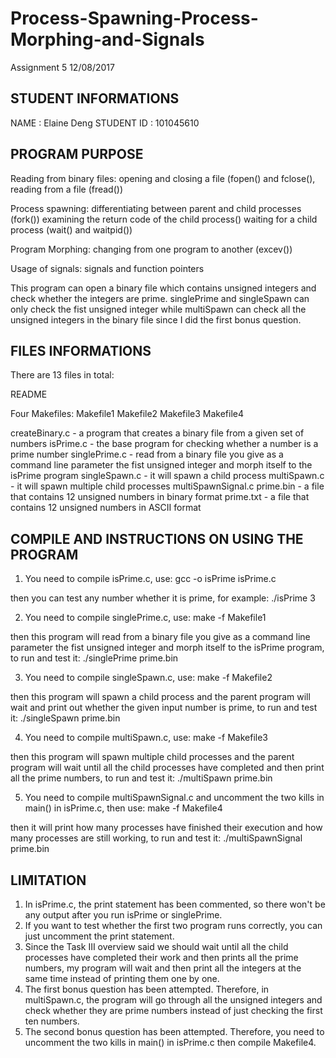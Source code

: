 # Process-Spawning-Process-Morphing-and-Signals
Assignment 5  12/08/2017

STUDENT INFORMATIONS
-------------------
NAME : Elaine Deng
STUDENT ID : 101045610

PROGRAM PURPOSE
---------------
Reading from binary files:
  opening and closing a file (fopen() and fclose(), reading from a file (fread())

Process spawning:
  differentiating between parent and child processes (fork())
  examining the return code of the child process()
  waiting for a child process (wait() and waitpid())

Program Morphing:
  changing from one program to another (excev())

Usage of signals:
  signals and function pointers

This program can open a binary file which contains unsigned integers and check whether the integers are prime. singlePrime and singleSpawn can only check the fist unsigned integer while multiSpawn can check all the unsigned integers in the binary file since I did the first bonus question.

FILES INFORMATIONS
------------------
There are 13 files in total:

README

Four Makefiles:
Makefile1
Makefile2
Makefile3
Makefile4

createBinary.c - a program that creates a binary file from a given set of numbers
isPrime.c - the base program for checking whether a number is a prime number
singlePrime.c - read from a binary file you give as a command line parameter the fist unsigned integer and morph itself to the isPrime program
singleSpawn.c - it will spawn a child process
multiSpawn.c - it will spawn multiple child processes
multiSpawnSignal.c
prime.bin - a file that contains 12 unsigned numbers in binary format
prime.txt - a file that contains 12 unsigned numbers in ASCII format

COMPILE AND INSTRUCTIONS ON USING THE PROGRAM
---------------------------------------------
1. You need to compile isPrime.c, use:
gcc -o isPrime isPrime.c

then you can test any number whether it is prime, for example:
./isPrime 3

2. You need to compile singlePrime.c, use:
make -f Makefile1

then this program will read from a binary file you give as a command line parameter the fist unsigned integer and morph itself to the isPrime program, to run and test it:
./singlePrime prime.bin

3. You need to compile singleSpawn.c, use:
make -f Makefile2

then this program will spawn a child process and the parent program will wait and print out whether the given input number is prime, to run and test it:
./singleSpawn prime.bin

4. You need to compile multiSpawn.c, use:
make -f Makefile3

then this program will spawn multiple child processes and the parent program will wait until all the child processes have completed and then print all the prime numbers, to run and test it:
./multiSpawn prime.bin

5. You need to compile multiSpawnSignal.c and uncomment the two kills in main() in isPrime.c, then use:
make -f Makefile4

then it will print how many processes have finished their execution and how many processes are still working, to run and test it:
./multiSpawnSignal prime.bin


LIMITATION
----------
1. In isPrime.c, the print statement has been commented, so there won't be any output after you run isPrime or singlePrime.
2. If you want to test whether the first two program runs correctly, you can just uncomment the print statement.
3. Since the Task III overview said we should wait until all the child processes have completed their work and then prints all the prime numbers, my program will wait and then print all the integers at the same time instead of printing them one by one.
4. The first bonus question has been attempted. Therefore, in multiSpawn.c, the program will go through all the unsigned integers and check whether they are prime numbers instead of just checking the first ten numbers.
5. The second bonus question has been attempted. Therefore, you need to uncomment the two kills in main() in isPrime.c then compile Makefile4.
